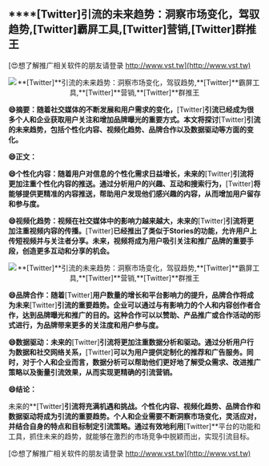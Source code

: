 ## ****[Twitter]**引流的未来趋势：洞察市场变化，驾驭趋势,**[Twitter]**霸屏工具,**[Twitter]**营销,**[Twitter]**群推王**

[😍想了解推广相关软件的朋友请登录 http://www.vst.tw](http://www.vst.tw)

 <center><img src="https://vst.tw/MP4/tuiguang/png/8.png" alt="**[Twitter]**引流的未来趋势：洞察市场变化，驾驭趋势,**[Twitter]**霸屏工具,**[Twitter]**营销,**[Twitter]**群推王"></center>

**😄摘要：随着社交媒体的不断发展和用户需求的变化，**[Twitter]**引流已经成为很多个人和企业获取用户关注和增加品牌曝光的重要方式。本文将探讨**[Twitter]**引流的未来趋势，包括个性化内容、视频化趋势、品牌合作以及数据驱动等方面的变化。**

**😄正文：**

**😄个性化内容：随着用户对信息的个性化需求日益增长，未来的**[Twitter]**引流将更加注重个性化内容的推送。通过分析用户的兴趣、互动和搜索行为，**[Twitter]**将能够提供更精准的内容推送，帮助用户发现他们感兴趣的内容，从而增加用户留存和参与度。**

**😄视频化趋势：视频在社交媒体中的影响力越来越大，未来的**[Twitter]**引流将更加注重视频内容的传播。**[Twitter]**已经推出了类似于Stories的功能，允许用户上传短视频并与关注者分享。未来，视频将成为用户吸引关注和推广品牌的重要手段，创造更多互动和分享的机会。**

 <center><img src="https://vst.tw/MP4/tuiguang/png/2.png" alt="**[Twitter]**引流的未来趋势：洞察市场变化，驾驭趋势,**[Twitter]**霸屏工具,**[Twitter]**营销,**[Twitter]**群推王"></center>

**😄品牌合作：随着**[Twitter]**用户数量的增长和平台影响力的提升，品牌合作将成为未来**[Twitter]**引流的重要趋势。企业可以通过与有影响力的个人和内容创作者合作，达到品牌曝光和推广的目的。这种合作可以以赞助、产品推广或合作活动的形式进行，为品牌带来更多的关注度和用户参与度。**

**😄数据驱动：未来的**[Twitter]**引流将更加注重数据分析和驱动。通过分析用户行为数据和社交网络关系，**[Twitter]**可以为用户提供定制化的推荐和广告服务。同时，对于个人和企业而言，数据分析可以帮助他们更好地了解受众需求、改进推广策略以及衡量引流效果，从而实现更精确的引流营销。**

**😄结论：**

未来的**[Twitter]**引流将充满机遇和挑战。个性化内容、视频化趋势、品牌合作和数据驱动将成为引流的重要趋势。个人和企业需要不断洞察市场变化，灵活应对，并结合自身的特点和目标制定引流策略。通过有效地利用**[Twitter]**平台的功能和工具，抓住未来的趋势，就能够在激烈的市场竞争中脱颖而出，实现引流目标。

[😍想了解推广相关软件的朋友请登录 http://www.vst.tw](http://www.vst.tw)




